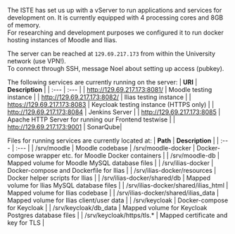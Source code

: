 The ISTE has set us up with a vServer to run applications and services for development on.
It is currently equipped with 4 processing cores and 8GB of memory.  
For researching and development purposes we configured it to run docker hosting instances of Moodle and Ilias.

The server can be reached at `129.69.217.173` from within the University network (use VPN!).  
To connect through SSH, message Noel about setting up access (pubkey).  

The following services are currently running on the server:
| **URI** | **Description** |
| :--- | :--- |
| http://129.69.217.173:8081/ | Moodle testing instance |
| http://129.69.217.173:8082/ | Ilias testing instance |
| https://129.69.217.173:8083 | Keycloak testing instance (HTTPS only) |
| http://129.69.217.173:8084  | Jenkins Server | 
| http://129.69.217.173:8085  | Apache HTTP Server for running our Frontend testwise |
| http://129.69.217.173:9001  | SonarQube|

Files for running services are currently located at:
| **Path** | **Description** |
| :--- | :--- |
| /srv/moodle | Moodle codebase 
| /srv/moodle-docker | Docker-compose wrapper etc. for Moodle Docker containers |
| /srv/moodle-db | Mapped volume for Moodle MySQL database files |
| /srv/ilias-docker | Docker-compose and Dockerfile for Ilias |
| /srv/ilias-docker/resources | Docker helper scripts for Ilias |
| /srv/ilias-docker/shared/db | Mapped volume for Ilias MySQL database files |
| /srv/ilias-docker/shared/ilias_html | Mapped volume for Ilias codebase |
| /srv/ilias-docker/shared/ilias_data | Mapped volume for Ilias client/user data |
| /srv/keycloak | Docker-compose for Keycloak |
| /srv/keycloak/db_data | Mapped volume for Keycloak Postgres database files |
| /srv/keycloak/https/tls.* | Mapped certificate and key for TLS |
